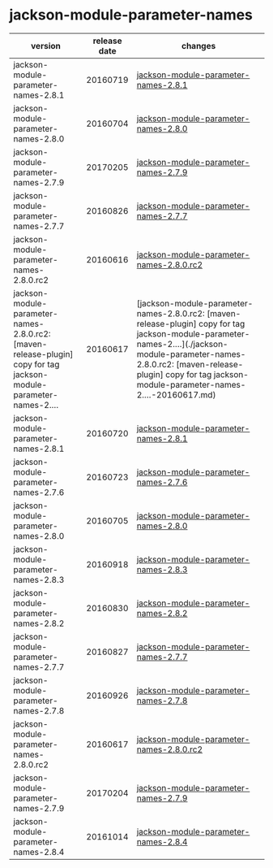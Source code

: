 # jackson-module-parameter-names	


|version|release date|changes|
|---|---|---|
|jackson-module-parameter-names-2.8.1|20160719|[jackson-module-parameter-names-2.8.1](./jackson-module-parameter-names-2.8.1-20160719.md)|
|jackson-module-parameter-names-2.8.0|20160704|[jackson-module-parameter-names-2.8.0](./jackson-module-parameter-names-2.8.0-20160704.md)|
|jackson-module-parameter-names-2.7.9|20170205|[jackson-module-parameter-names-2.7.9](./jackson-module-parameter-names-2.7.9-20170205.md)|
|jackson-module-parameter-names-2.7.7|20160826|[jackson-module-parameter-names-2.7.7](./jackson-module-parameter-names-2.7.7-20160826.md)|
|jackson-module-parameter-names-2.8.0.rc2|20160616|[jackson-module-parameter-names-2.8.0.rc2](./jackson-module-parameter-names-2.8.0.rc2-20160616.md)|
|jackson-module-parameter-names-2.8.0.rc2: [maven-release-plugin] copy for tag jackson-module-parameter-names-2.…|20160617|[jackson-module-parameter-names-2.8.0.rc2: [maven-release-plugin] copy for tag jackson-module-parameter-names-2.…](./jackson-module-parameter-names-2.8.0.rc2: [maven-release-plugin] copy for tag jackson-module-parameter-names-2.…-20160617.md)|
|jackson-module-parameter-names-2.8.1|20160720|[jackson-module-parameter-names-2.8.1](./jackson-module-parameter-names-2.8.1-20160720.md)|
|jackson-module-parameter-names-2.7.6|20160723|[jackson-module-parameter-names-2.7.6](./jackson-module-parameter-names-2.7.6-20160723.md)|
|jackson-module-parameter-names-2.8.0|20160705|[jackson-module-parameter-names-2.8.0](./jackson-module-parameter-names-2.8.0-20160705.md)|
|jackson-module-parameter-names-2.8.3|20160918|[jackson-module-parameter-names-2.8.3](./jackson-module-parameter-names-2.8.3-20160918.md)|
|jackson-module-parameter-names-2.8.2|20160830|[jackson-module-parameter-names-2.8.2](./jackson-module-parameter-names-2.8.2-20160830.md)|
|jackson-module-parameter-names-2.7.7|20160827|[jackson-module-parameter-names-2.7.7](./jackson-module-parameter-names-2.7.7-20160827.md)|
|jackson-module-parameter-names-2.7.8|20160926|[jackson-module-parameter-names-2.7.8](./jackson-module-parameter-names-2.7.8-20160926.md)|
|jackson-module-parameter-names-2.8.0.rc2|20160617|[jackson-module-parameter-names-2.8.0.rc2](./jackson-module-parameter-names-2.8.0.rc2-20160617.md)|
|jackson-module-parameter-names-2.7.9|20170204|[jackson-module-parameter-names-2.7.9](./jackson-module-parameter-names-2.7.9-20170204.md)|
|jackson-module-parameter-names-2.8.4|20161014|[jackson-module-parameter-names-2.8.4](./jackson-module-parameter-names-2.8.4-20161014.md)|
